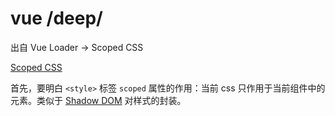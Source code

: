 # vue /deep/

出自 Vue Loader -> Scoped CSS

[Scoped CSS](https://vue-loader.vuejs.org/zh/guide/scoped-css.html#scoped-css)

首先，要明白 `<style>` 标签 `scoped` 属性的作用：当前 css 只作用于当前组件中的元素。类似于 [Shadow DOM](https://developer.mozilla.org/zh-CN/docs/Web/Web_Components/Using_shadow_DOM) 对样式的封装。